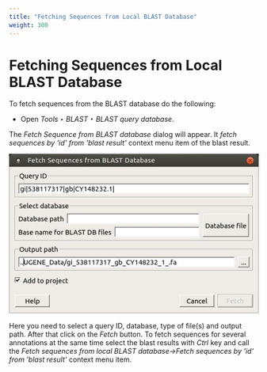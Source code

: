 ```yaml
---
title: "Fetching Sequences from Local BLAST Database"
weight: 300
---
```



# Fetching Sequences from Local BLAST Database

To fetch sequences from the BLAST database do the following:

*   Open _Tools ‣ BLAST ‣ BLAST_ _query database_.


The _Fetch Sequence from BLAST database_ dialog will appear. It _fetch sequences by 'id' from 'blast result'_ context menu item of the blast result.


![](/images/65930731/65930732.jpg)

Here you need to select a query ID, database, type of file(s) and output path. After that click on the _Fetch_ button. To fetch sequences for several annotations at the same time select the blast results with _Ctrl_ key and call the _Fetch sequences from local BLAST database->Fetch sequences by 'id' from 'blast result'_ context menu item.
